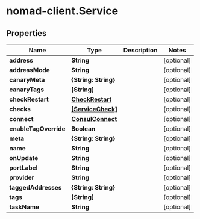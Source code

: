 # nomad-client.Service

## Properties

Name | Type | Description | Notes
------------ | ------------- | ------------- | -------------
**address** | **String** |  | [optional] 
**addressMode** | **String** |  | [optional] 
**canaryMeta** | **{String: String}** |  | [optional] 
**canaryTags** | **[String]** |  | [optional] 
**checkRestart** | [**CheckRestart**](CheckRestart.md) |  | [optional] 
**checks** | [**[ServiceCheck]**](ServiceCheck.md) |  | [optional] 
**connect** | [**ConsulConnect**](ConsulConnect.md) |  | [optional] 
**enableTagOverride** | **Boolean** |  | [optional] 
**meta** | **{String: String}** |  | [optional] 
**name** | **String** |  | [optional] 
**onUpdate** | **String** |  | [optional] 
**portLabel** | **String** |  | [optional] 
**provider** | **String** |  | [optional] 
**taggedAddresses** | **{String: String}** |  | [optional] 
**tags** | **[String]** |  | [optional] 
**taskName** | **String** |  | [optional] 


